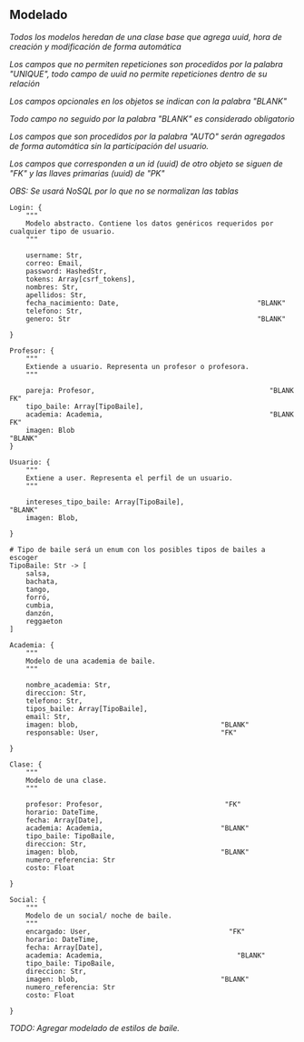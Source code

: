 ## Modelado

*Todos los modelos heredan de una clase base que agrega uuid, hora de creación y modificación de forma automática*

*Los campos que no permiten repeticiones son procedidos por la palabra "UNIQUE", todo campo de uuid no permite repeticiones dentro de su relación*

*Los campos opcionales en los objetos se indican con la palabra "BLANK"*

*Todo campo no seguido por la palabra "BLANK" es considerado obligatorio*

*Los campos que son procedidos por la palabra "AUTO" serán agregados de forma automática sin la participación del usuario.*

*Los campos que corresponden a un id (uuid) de otro objeto se siguen de "FK" y las llaves primarias (uuid) de "PK"*

*OBS: Se usará NoSQL por lo que no se normalizan las tablas*
```
Login: {
    """
    Modelo abstracto. Contiene los datos genéricos requeridos por cualquier tipo de usuario.
    """

    username: Str,
    correo: Email,
    password: HashedStr,
    tokens: Array[csrf_tokens],
    nombres: Str,
    apellidos: Str,
    fecha_nacimiento: Date,                                  "BLANK"
    telefono: Str,
    genero: Str                                              "BLANK"

}

Profesor: {
    """
    Extiende a usuario. Representa un profesor o profesora.
    """

    pareja: Profesor,                                           "BLANK FK"   
    tipo_baile: Array[TipoBaile],
    academia: Academia,                                         "BLANK FK"
    imagen: Blob                                                "BLANK"
}

Usuario: {
    """
    Extiene a user. Representa el perfil de un usuario.
    """

    intereses_tipo_baile: Array[TipoBaile],                     "BLANK"   
    imagen: Blob,
    
}

# Tipo de baile será un enum con los posibles tipos de bailes a escoger
TipoBaile: Str -> [
    salsa,
    bachata,
    tango,
    forró,
    cumbia,
    danzón,
    reggaeton
]

Academia: {
    """
    Modelo de una academia de baile.
    """

    nombre_academia: Str,                             
    direccion: Str,
    telefono: Str,
    tipos_baile: Array[TipoBaile],
    email: Str,
    imagen: blob,                                   "BLANK"
    responsable: User,                              "FK"

}

Clase: {
    """
    Modelo de una clase.
    """

    profesor: Profesor,                              "FK"
    horario: DateTime,                               
    fecha: Array[Date],
    academia: Academia,                             "BLANK"
    tipo_baile: TipoBaile,
    direccion: Str,
    imagen: blob,                                   "BLANK"
    numero_referencia: Str
    costo: Float

}

Social: {
    """
    Modelo de un social/ noche de baile.
    """
    encargado: User,                                  "FK"
    horario: DateTime,                               
    fecha: Array[Date],
    academia: Academia,                                 "BLANK"
    tipo_baile: TipoBaile,
    direccion: Str,
    imagen: blob,                                   "BLANK"
    numero_referencia: Str
    costo: Float

}

```

*TODO: Agregar modelado de estilos de baile.*
